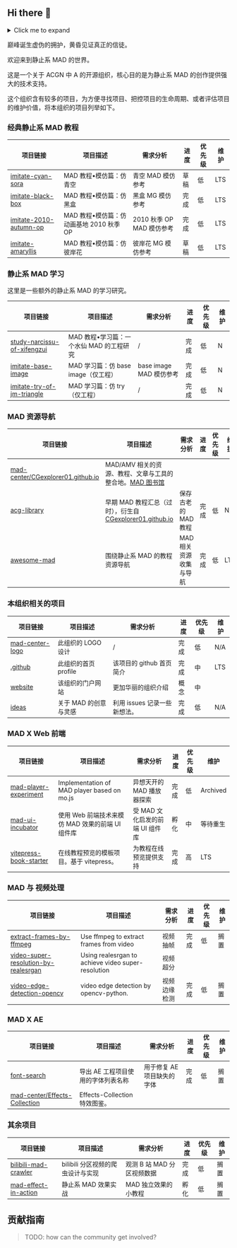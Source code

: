## Hi there 👋

<!--
![banner](https://github.com/mad-center/.github/blob/main/profile/assets/sora-no-woto-1.jpg)
-->

<details>
  <summary>Click me to expand</summary>
  <img src="https://github.com/mad-center/.github/blob/main/profile/assets/narcissu-1.jpeg" alt="profile banner">
</details>    

巅峰诞生虚伪的拥护，黄昏见证真正的信徒。

欢迎来到静止系 MAD 的世界。

这是一个关于 ACGN 中 A 的开源组织，核心目的是为静止系 MAD 的创作提供强大的技术支持。

这个组织含有较多的项目，为方便寻找项目、把控项目的生命周期、或者评估项目的维护价值，将本组织的项目列举如下。

### 经典静止系 MAD 教程

| 项目链接                                                                           | 项目描述                        | 需求分析                | 进度  | 优先级 | 维护  |
|--------------------------------------------------------------------------------|-----------------------------|---------------------|-----|-----|-----|
| [imitate-cyan-sora](https://github.com/mad-center/imitate-cyan-sora)           | MAD 教程•模仿篇：仿青空              | 青空 MAD 模仿参考         | 草稿  | 低   | LTS |
| [imitate-black-box](https://github.com/mad-center/imitate-black-box)           | MAD 教程•模仿篇：仿黑盒              | 黑盒 MG 模仿参考          | 完成  | 低   | LTS |
| [imitate-2010-autumn-op](https://github.com/mad-center/imitate-2010-autumn-op) | MAD 教程•模仿篇：仿动画基地 2010 秋季 OP | 2010 秋季 OP MAD 模仿参考 | 完成  | 低   | LTS |
| [imitate-amaryllis](https://github.com/mad-center/imitate-amaryllis)           | MAD 教程•模仿篇：仿彼岸花             | 彼岸花 MG 模仿参考         | 草稿  | 低   | LTS |

### 静止系 MAD 学习

这里是一些额外的静止系 MAD 的学习研究。

| 项目链接                                                                                     | 项目描述                      | 需求分析                | 进度  | 优先级 | 维护  |
|------------------------------------------------------------------------------------------|---------------------------|---------------------|-----|-----|-----|
| [study-narcissu-of-xifengzui](https://github.com/mad-center/study-narcissu-of-xifengzui) | MAD 教程•学习篇：一个水仙 MAD 的工程研究 | /                   | 完成  | 低   | N   |
| [imitate-base-image](https://github.com/mad-center/imitate-base-image)                   | MAD 学习篇：仿 base image（仅工程） | base image MAD 模仿参考 | 完成  | 低   | N   |
| [imitate-try-of-jm-triangle](https://github.com/mad-center/imitate-try-of-jm-triangle)   | MAD 学习篇：仿 try（仅工程）        | /                   | 完成  | 低   | N   |

### MAD 资源导航

| 项目链接                                                     | 项目描述                                                                                               | 需求分析          | 进度  | 优先级 | 维护  |
|----------------------------------------------------------|----------------------------------------------------------------------------------------------------|---------------|-----|-----|-----|
| [mad-center/CGexplorer01.github.io](https://github.com/mad-center/CGexplorer01.github.io) | MAD/AMV 相关的资源、教程、文章与工具的整合地。[MAD 图书馆](https://acglibrary.com/) | | | |
| [acg-library](https://github.com/mad-center/acg-library) | 早期 MAD 教程汇总（过时），衍生自 [CGexplorer01.github.io](https://github.com/mad-center/CGexplorer01.github.io) | 保存古老的 MAD 教程  | 完成  | 低   | N/A |
| [awesome-mad](https://github.com/mad-center/awesome-mad) | 围绕静止系 MAD 的教程资源导航                                                                                  | MAD 相关资源收集与导航 | 完成  | 低   | LTS |

### 本组织相关的项目

| 项目链接                                                             | 项目描述           | 需求分析               | 进度  | 优先级 | 维护  |
|------------------------------------------------------------------|----------------|--------------------|-----|-----|-----|
| [mad-center-logo](https://github.com/mad-center/mad-center-logo) | 此组织的 LOGO 设计   | /                  | 完成  | 低   | N/A |
| [.github](https://github.com/mad-center/.github)                 | 此组织的首页 profile | 该项目的 github 首页简介   | 完成  | 中   | LTS |
| [website](https://github.com/mad-center/website)                 | 该组织的门户网站       | 更加华丽的组织介绍          | 概念  | 中   |     |
| [ideas](https://github.com/mad-center/ideas)                     | 关于 MAD 的创意与灵感  | 利用 issues 记录一些新想法。 | 完成  | 低   | N/A |

### MAD X Web 前端

| 项目链接                                                                           | 项目描述                                        | 需求分析                 | 进度  | 优先级 | 维护       |
|--------------------------------------------------------------------------------|---------------------------------------------|----------------------|-----|-----|----------|
| [mad-player-experiment](https://github.com/mad-center/mad-player-experiment)   | Implementation of MAD player based on mo.js | 异想天开的 MAD 播放器探索      | 完成  | 低   | Archived |
| [mad-ui-incubator](https://github.com/mad-center/mad-ui-incubator)             | 使用 Web 前端技术来模仿 MAD 效果的前端 UI 组件库             | 受 MAD 文化启发的前端 UI 组件库 | 孵化  | 中   | 等待重生     |
| [vitepress-book-starter](https://github.com/mad-center/vitepress-book-starter) | 在线教程预览的模板项目。基于 vitepress。                   | 为教程在线预览提供支持          | 完成  | 高   | LTS      |

### MAD 与 视频处理

| 项目链接                                                                                                       | 项目描述                                               | 需求分析   | 进度  | 优先级 | 维护  |
|------------------------------------------------------------------------------------------------------------|----------------------------------------------------|--------|-----|-----|-----|
| [extract-frames-by-ffmpeg](https://github.com/mad-center/extract-frames-by-ffmpeg)                         | Use ffmpeg to extract frames from video            | 视频抽帧   | 完成  | 低   | 搁置  |
| [video-super-resolution-by-realesrgan](https://github.com/mad-center/video-super-resolution-by-realesrgan) | Using realesrgan to achieve video super-resolution | 视频超分   |     |     |     |
| [video-edge-detection-opencv](https://github.com/mad-center/video-edge-detection-opencv)                   | video edge detection by opencv-python.             | 视频边缘检测 | 完成  | 低   | 搁置  |

### MAD X AE

| 项目链接                                                                              | 项目描述                     | 需求分析            | 进度  | 优先级 | 维护  |
|-----------------------------------------------------------------------------------|--------------------------|-----------------|-----|-----|-----|
| [font-search](https://github.com/mad-center/font-search)                          | 导出 AE 工程项目使用的字体列表名称      | 用于修复 AE 项目缺失的字体 | 完成  | 低   | 搁置  |
| [mad-center/Effects-Collection](https://github.com/mad-center/Effects-Collection) | Effects-Collection 特效图鉴。 |                 |     |     |

### 其余项目

| 项目链接                                                                       | 项目描述                  | 需求分析              | 进度  | 优先级 | 维护  |
|----------------------------------------------------------------------------|-----------------------|-------------------|-----|-----|-----|
| [bilibili-mad-crawler](https://github.com/mad-center/bilibili-mad-crawler) | bilibili 分区视频的爬虫设计与实现 | 观测 B 站 MAD 分区视频数据 | 完成  | 低   | 搁置  |
| [mad-effect-in-action](https://github.com/mad-center/mad-effect-in-action) | 静止系 MAD 效果实战          | MAD 独立效果的小教程      | 孵化  | 低   | 搁置  |

## 贡献指南

> TODO: how can the community get involved?
